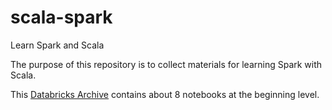 # scala-spark
Learn Spark and Scala

The purpose of this repository is to collect materials for learning Spark with Scala. 

This [Databricks Archive](databricks/Scala-Spark.dbc) contains about 8 notebooks at the beginning level. 
